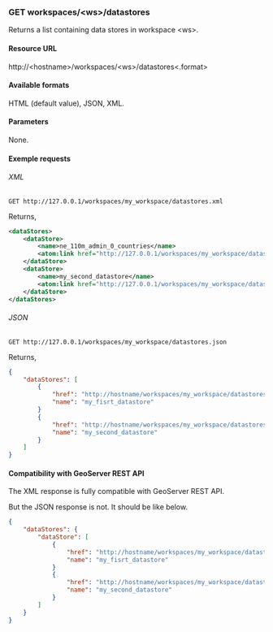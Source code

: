 ### GET workspaces/\<ws\>/datastores

Returns a list containing data stores in workspace \<ws\>.

#### Resource URL

http://\<hostname\>/workspaces/\<ws\>/datastores\<.format\>

#### Available formats

HTML (default value), JSON, XML.

#### Parameters

None.

#### Exemple requests

###### XML

`GET http://127.0.0.1/workspaces/my_workspace/datastores.xml`

Returns,

```xml
<dataStores>
    <dataStore>
        <name>ne_110m_admin_0_countries</name>
        <atom:link href="http://127.0.0.1/workspaces/my_workspace/datastores/ne_110m_admin_0_countries.xml" rel="alternate" type="application/xml"/>
    </dataStore>
    <dataStore>
        <name>my_second_datastore</name>
        <atom:link href="http://127.0.0.1/workspaces/my_workspace/datastores/my_second_datastore.xml" rel="alternate" type="application/xml"/>
    </dataStore>
</dataStores>
```

###### JSON

`GET http://127.0.0.1/workspaces/my_workspace/datastores.json`

Returns,

```json
{
    "dataStores": [
        {
            "href": "http://hostname/workspaces/my_workspace/datastores/my_first_datastore.json",
            "name": "my_fisrt_datastore"
        }
        {
            "href": "http://hostname/workspaces/my_workspace/datastores/my_second_datastore.json",
            "name": "my_second_datastore"
        }
    ]
}
```

#### Compatibility with GeoServer REST API

The XML response is fully compatible with GeoServer REST API.

But the JSON response is not. It should be like below.

```json
{
    "dataStores": {
        "dataStore": [
            {
                "href": "http://hostname/workspaces/my_workspace/datastores/my_first_datastore.json",
                "name": "my_fisrt_datastore"
            }
            {
                "href": "http://hostname/workspaces/my_workspace/datastores/my_second_datastore.json",
                "name": "my_second_datastore"
            }
        ]
    }
}
```
